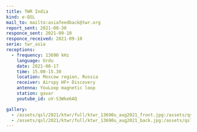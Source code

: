 ```yaml
---
title: TWR India
kind: e-QSL
mail_to: mailto:asiafeedback@twr.org
report_sent: 2021-08-30
responce_sent: 2021-09-10
responce_received: 2021-09-10
serie: twr_asia
receptions:
  - frequency: 13690 kHz
    language: Urdu
    date: 2021-08-17
    time: 15.00-15.30
    location: Moscow region, Russia
    receiver: Airspy HF+ Discovery
    antenna: YouLoop magnetic loop
    station: gavar
    youtube_id: uV-S3Wke6AQ

gallery:
  - /assets/qsl/2021/ktwr/full/ktwr_13690u_aug2021_front.jpg:/assets/qsl/2021/ktwr/small/ktwr_13690u_aug2021_front.jpg
  - /assets/qsl/2021/ktwr/full/ktwr_13690u_aug2021_back.jpg:/assets/qsl/2021/ktwr/small/ktwr_13690u_aug2021_back.jpg
---
```


